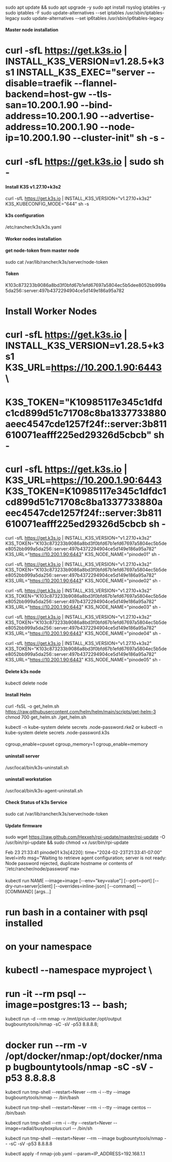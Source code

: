 
####
sudo apt update && sudo apt upgrade -y
sudo apt install rsyslog iptables -y
sudo iptables -F
sudo update-alternatives --set iptables /usr/sbin/iptables-legacy
sudo update-alternatives --set ip6tables /usr/sbin/ip6tables-legacy



#### Master node installation
# curl -sfL https://get.k3s.io | INSTALL_K3S_VERSION=v1.28.5+k3s1 INSTALL_K3S_EXEC="server --disable=traefik --flannel-backend=host-gw --tls-san=10.200.1.90 --bind-address=10.200.1.90 --advertise-address=10.200.1.90 --node-ip=10.200.1.90 --cluster-init" sh -s -

# curl -sfL https://get.k3s.io | sudo sh -

#### Install K3S v1.27.10+k3s2
curl -sfL https://get.k3s.io | INSTALL_K3S_VERSION="v1.27.10+k3s2" K3S_KUBECONFIG_MODE="644" sh -s



#### k3s configuration
/etc/rancher/k3s/k3s.yaml

#### Worker nodes installation
#### get node-token from master node
sudo cat /var/lib/rancher/k3s/server/node-token

#### Token
K103c873233b9086a8bd3f0bfd67b1efd67697a5804ec5b5dee8052bb999a5da256::server:497b4372294904ce5d149e186a95a782

# Install Worker Nodes
# curl -sfL https://get.k3s.io | INSTALL_K3S_VERSION=v1.28.5+k3s1 K3S_URL=https://10.200.1.90:6443 \
#  K3S_TOKEN="K10985117e345c1dfdc1cd899d51c71708c8ba1337733880aeec4547cde1257f24f::server:3b811610071eafff225ed29326d5cbcb" sh -

# curl -sfL https://get.k3s.io | K3S_URL=https://10.200.1.90:6443 K3S_TOKEN=K10985117e345c1dfdc1cd899d51c71708c8ba1337733880aeec4547cde1257f24f::server:3b811610071eafff225ed29326d5cbcb sh -

curl -sfL https://get.k3s.io | INSTALL_K3S_VERSION="v1.27.10+k3s2" K3S_TOKEN="K103c873233b9086a8bd3f0bfd67b1efd67697a5804ec5b5dee8052bb999a5da256::server:497b4372294904ce5d149e186a95a782" K3S_URL="https://10.200.1.90:6443" K3S_NODE_NAME="pinode01" sh -

curl -sfL https://get.k3s.io | INSTALL_K3S_VERSION="v1.27.10+k3s2" K3S_TOKEN="K103c873233b9086a8bd3f0bfd67b1efd67697a5804ec5b5dee8052bb999a5da256::server:497b4372294904ce5d149e186a95a782" K3S_URL="https://10.200.1.90:6443" K3S_NODE_NAME="pinode02" sh -

curl -sfL https://get.k3s.io | INSTALL_K3S_VERSION="v1.27.10+k3s2" K3S_TOKEN="K103c873233b9086a8bd3f0bfd67b1efd67697a5804ec5b5dee8052bb999a5da256::server:497b4372294904ce5d149e186a95a782" K3S_URL="https://10.200.1.90:6443" K3S_NODE_NAME="pinode03" sh -

curl -sfL https://get.k3s.io | INSTALL_K3S_VERSION="v1.27.10+k3s2" K3S_TOKEN="K103c873233b9086a8bd3f0bfd67b1efd67697a5804ec5b5dee8052bb999a5da256::server:497b4372294904ce5d149e186a95a782" K3S_URL="https://10.200.1.90:6443" K3S_NODE_NAME="pinode04" sh -

curl -sfL https://get.k3s.io | INSTALL_K3S_VERSION="v1.27.10+k3s2" K3S_TOKEN="K103c873233b9086a8bd3f0bfd67b1efd67697a5804ec5b5dee8052bb999a5da256::server:497b4372294904ce5d149e186a95a782" K3S_URL="https://10.200.1.90:6443" K3S_NODE_NAME="pinode05" sh -

#### Delete k3s node
kubectl delete node <node-name>



#### Install Helm
curl -fsSL -o get_helm.sh https://raw.githubusercontent.com/helm/helm/main/scripts/get-helm-3
chmod 700 get_helm.sh
./get_helm.sh


kubectl -n kube-system delete secrets <agent-node-name>.node-password.rke2 or kubectl -n kube-system delete secrets <agent-node-name>.node-password.k3s



####
cgroup_enable=cpuset cgroup_memory=1 cgroup_enable=memory


#### uninstall server
/usr/local/bin/k3s-uninstall.sh


#### uninstall workstation
/usr/local/bin/k3s-agent-uninstall.sh


#### Check Status of k3s Service
sudo cat /var/lib/rancher/k3s/server/node-token


#### Update firmware
sudo wget https://raw.github.com/Hexxeh/rpi-update/master/rpi-update -O /usr/bin/rpi-update && sudo chmod +x /usr/bin/rpi-update


Feb 23 21:33:41 pinode01 k3s[4220]: time="2024-02-23T21:33:41-07:00" level=info msg="Waiting to retrieve agent configuration; server is not ready: Node password rejected, duplicate hostname or contents of '/etc/rancher/node/password' ma>




####
kubectl run NAME --image=image [--env="key=value"] [--port=port]
[--dry-run=server|client] [--overrides=inline-json]
[--command] -- [COMMAND] [args...]


####
# run bash in a container with psql installed 
# on your namespace
# kubectl --namespace myproject \
#   run -it --rm psql --image=postgres:13 -- bash;

kubectl run -d --rm nmap -v /mnt/picluster:/opt/output \
  bugbountytools/nmap -sC -sV -p53 8.8.8.8;

# docker run --rm -v /opt/docker/nmap:/opt/docker/nmap bugbountytools/nmap -sC -sV -p53 8.8.8.8

kubectl run tmp-shell --restart=Never --rm -i --tty --image bugbountytools/nmap -- /bin/bash

kubectl run tmp-shell --restart=Never --rm -i --tty --image centos -- /bin/bash

kubectl run tmp-shell --rm -i --tty --restart=Never --image=radial/busyboxplus:curl -- /bin/sh

kubectl run tmp-shell --restart=Never --rm --image bugbountytools/nmap -- -sC -sV -p53 8.8.8.8

kubectl apply -f nmap-job.yaml --param=IP_ADDRESS=192.168.1.1





